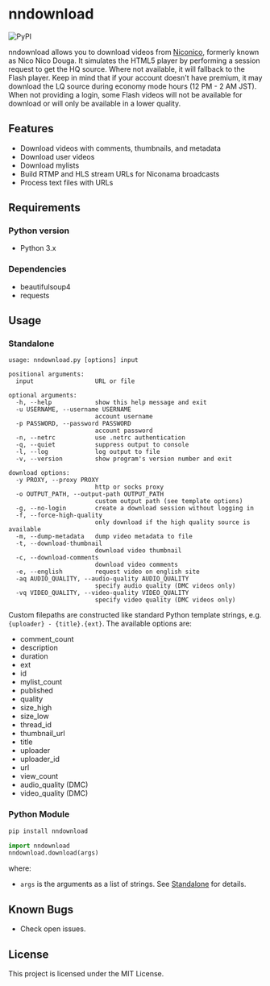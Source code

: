 # nndownload

![PyPI](https://img.shields.io/pypi/v/nndownload.svg)

nndownload allows you to download videos from [Niconico](http://nicovideo.jp), formerly known as Nico Nico Douga. It simulates the HTML5 player by performing a session request to get the HQ source. Where not available, it will fallback to the Flash player. Keep in mind that if your account doesn't have premium, it may download the LQ source during economy mode hours (12 PM - 2 AM JST). When not providing a login, some Flash videos will not be available for download or will only be available in a lower quality.

## Features
 - Download videos with comments, thumbnails, and metadata
 - Download user videos
 - Download mylists
 - Build RTMP and HLS stream URLs for Niconama broadcasts
 - Process text files with URLs

## Requirements
### Python version
- Python 3.x

### Dependencies
- beautifulsoup4
- requests

## Usage

### Standalone

```
usage: nndownload.py [options] input

positional arguments:
  input                 URL or file

optional arguments:
  -h, --help            show this help message and exit
  -u USERNAME, --username USERNAME
                        account username
  -p PASSWORD, --password PASSWORD
                        account password
  -n, --netrc           use .netrc authentication
  -q, --quiet           suppress output to console
  -l, --log             log output to file
  -v, --version         show program's version number and exit

download options:
  -y PROXY, --proxy PROXY
                        http or socks proxy
  -o OUTPUT_PATH, --output-path OUTPUT_PATH
                        custom output path (see template options)
  -g, --no-login        create a download session without logging in
  -f, --force-high-quality
                        only download if the high quality source is available
  -m, --dump-metadata   dump video metadata to file
  -t, --download-thumbnail
                        download video thumbnail
  -c, --download-comments
                        download video comments
  -e, --english         request video on english site
  -aq AUDIO_QUALITY, --audio-quality AUDIO_QUALITY
                        specify audio quality (DMC videos only)
  -vq VIDEO_QUALITY, --video-quality VIDEO_QUALITY
                        specify video quality (DMC videos only)
```

Custom filepaths are constructed like standard Python template strings, e.g. `{uploader} - {title}.{ext}`. The available options are:

- comment_count
- description
- duration
- ext
- id
- mylist_count
- published
- quality
- size_high
- size_low
- thread_id
- thumbnail_url
- title
- uploader
- uploader_id
- url
- view_count
- audio_quality (DMC)
- video_quality (DMC)

### Python Module

```bash
pip install nndownload
```

```python
import nndownload
nndownload.download(args)
```

where:

* `args` is the arguments as a list of strings. See [Standalone](#standalone) for details.

## Known Bugs
- Check open issues.

## License
This project is licensed under the MIT License.
